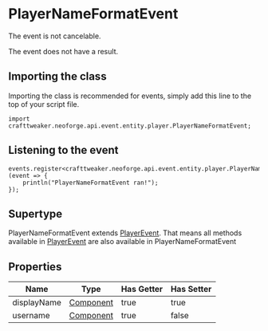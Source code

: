 # PlayerNameFormatEvent

The event is not cancelable.

The event does not have a result.

## Importing the class

Importing the class is recommended for events, simply add this line to the top of your script file.
```zenscript
import crafttweaker.neoforge.api.event.entity.player.PlayerNameFormatEvent;
```


## Listening to the event

```zenscript
events.register<crafttweaker.neoforge.api.event.entity.player.PlayerNameFormatEvent>(event => {
    println("PlayerNameFormatEvent ran!");
});
```


## Supertype

PlayerNameFormatEvent extends [PlayerEvent](/neoforge/api/event/entity/player/PlayerEvent). That means all methods available in [PlayerEvent](/neoforge/api/event/entity/player/PlayerEvent) are also available in PlayerNameFormatEvent

## Properties

|    Name     |                   Type                   | Has Getter | Has Setter |
|-------------|------------------------------------------|------------|------------|
| displayName | [Component](/vanilla/api/text/Component) | true       | true       |
| username    | [Component](/vanilla/api/text/Component) | true       | false      |

